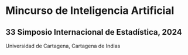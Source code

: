 # Mincurso de Inteligencia Artificial

## 33 Simposio Internacional de Estadística, 2024
Universidad de Cartagena, Cartagena de Indias
